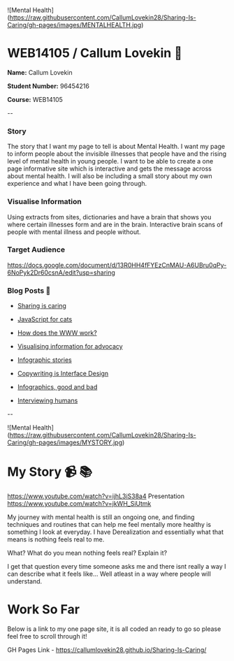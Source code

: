 ![Mental Health] (https://raw.githubusercontent.com/CallumLovekin28/Sharing-Is-Caring/gh-pages/images/MENTALHEALTH.jpg)
# WEB14105 / Callum Lovekin :boy:

**Name:** Callum Lovekin

**Student Number:** 96454216

**Course:** WEB14105

--
### Story

The story that I want my page to tell is about Mental Health. I want my page to inform people about the invisible illnesses that people have and the rising level of mental health in young people. I want to be able to create a one page informative site which is interactive and gets the message across about mental health. I will also be including a small story about my own experience and what I have been going through.

### Visualise Information
Using extracts from sites, dictionaries and have a brain that shows you where certain illnesses form and are in the brain. Interactive brain scans of people with mental illness and people without.

### Target Audience

https://docs.google.com/document/d/13R0HH4fFYEzCnMAU-A6UBru0qPy-6NoPyk2Dr60csnA/edit?usp=sharing

### Blog Posts :thought_balloon:

- [Sharing is caring](http://fourthfloor.raveweb.net/clovekin/2017/01/15/sharing-is-caring/)

- [JavaScript for cats](http://fourthfloor.raveweb.net/clovekin/2017/01/19/javascript-for-cats/)

- [How does the WWW work?](http://fourthfloor.raveweb.net/clovekin/2017/03/06/make-a-drawing-to-illustrate-how-the-web-works/)

- [Visualising information for advocacy](http://fourthfloor.raveweb.net/clovekin/2017/03/06/get-the-idea-capturing-attention/)

- [Infographic stories](http://fourthfloor.raveweb.net/clovekin/2017/03/06/infographic-stories/)

- [Copywriting is Interface Design](http://fourthfloor.raveweb.net/clovekin/2017/03/06/copywriting-is-interface-design-unfinished/)

- [Infographics, good and bad](http://fourthfloor.raveweb.net/clovekin/2017/03/06/infographics-good-and-bad-unfinished/)

- [Interviewing humans](http://fourthfloor.raveweb.net/clovekin/2017/03/06/interviewing-humans-unfinished/)


--

![Mental Health] (https://raw.githubusercontent.com/CallumLovekin28/Sharing-Is-Caring/gh-pages/images/MYSTORY.jpg)

# My Story :video_camera: :books:
https://www.youtube.com/watch?v=ijhL3iS38a4
Presentation
https://www.youtube.com/watch?v=jkWH_SiUtmk




My journey with mental health is still an ongoing one, and finding techniques and routines that can help me feel mentally more healthy is something I look at everyday. I have Derealization and essentially what that means is nothing feels real to me.

What? What do you mean nothing feels real? Explain it?

I get that question every time someone asks me and there isnt really a way I can describe what it feels like... Well atleast in a way where people will understand.


# Work So Far
Below is a link to my one page site, it is all coded an ready to go so please feel free to scroll through it!

GH Pages Link - https://callumlovekin28.github.io/Sharing-Is-Caring/


